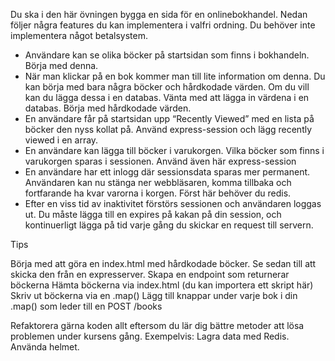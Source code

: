 Du ska i den här övningen bygga en sida för en onlinebokhandel. Nedan följer några features du kan implementera i valfri ordning. Du behöver inte implementera något betalsystem.

- Användare kan se olika böcker på startsidan som finns i bokhandeln. Börja med denna.
- När man klickar på en bok kommer man till lite information om denna. Du kan börja med bara några böcker och hårdkodade värden. Om du vill kan du lägga dessa i en databas. Vänta med att lägga in värdena i en databas. Börja med hårdkodade värden.
- En användare får på startsidan upp “Recently Viewed” med en lista på böcker den nyss kollat på. Använd express-session och lägg recently viewed i en array.
- En användare kan lägga till böcker i varukorgen. Vilka böcker som finns i varukorgen sparas i sessionen. Använd även här express-session
- En användare har ett inlogg där sessionsdata sparas mer permanent. Användaren kan nu stänga ner webbläsaren, komma tillbaka och fortfarande ha kvar varorna i korgen. Först här behöver du redis.
- Efter en viss tid av inaktivitet förstörs sessionen och användaren loggas ut. Du måste lägga till en expires på kakan på din session, och kontinuerligt lägga på tid varje gång du skickar en request till servern.

Tips

Börja med att göra en index.html med hårdkodade böcker. Se sedan till att skicka den från en expresserver.
Skapa en endpoint som returnerar böckerna
Hämta böckerna via index.html (du kan importera ett skript här)
Skriv ut böckerna via en .map()
Lägg till knappar under varje bok i din .map() som leder till en POST /books

Refaktorera gärna koden allt eftersom du lär dig bättre metoder att lösa problemen under kursens gång. Exempelvis:
Lagra data med Redis.
Använda helmet.
